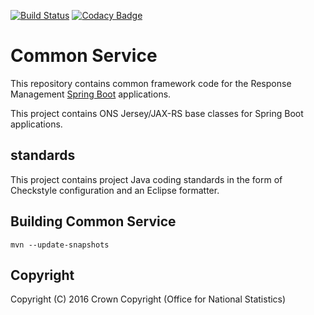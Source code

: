 [![Build Status](https://travis-ci.org/ONSdigital/rm-common-service.svg?branch=master)](https://travis-ci.org/ONSdigital/rm-common-service)
[![Codacy Badge](https://api.codacy.com/project/badge/Grade/37fdebe43c0f467ead6394a3d43d90f4)](https://www.codacy.com/app/sdcplatform/rm-common-service?utm_source=github.com&amp;utm_medium=referral&amp;utm_content=ONSdigital/rm-common-service&amp;utm_campaign=Badge_Grade)

# Common Service
This repository contains common framework code for the Response Management [Spring Boot](http://projects.spring.io/spring-boot/) applications.

This project contains ONS Jersey/JAX-RS base classes for Spring Boot applications.

## standards
This project contains project Java coding standards in the form of Checkstyle configuration and an Eclipse formatter.

## Building Common Service

```
mvn --update-snapshots
```
## Copyright
Copyright (C) 2016 Crown Copyright (Office for National Statistics)
